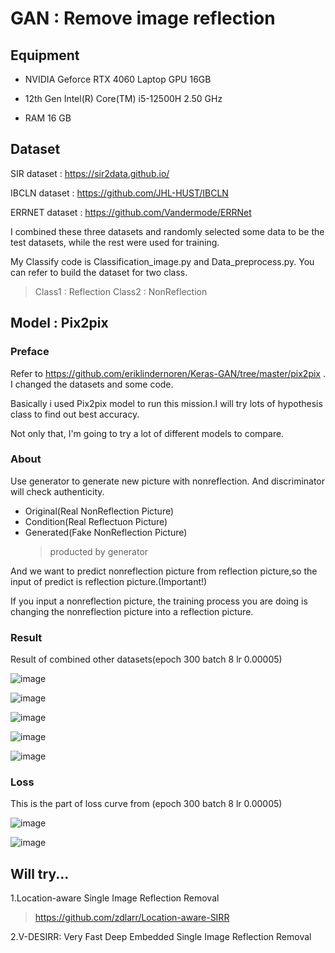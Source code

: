 # GAN : Remove image reflection

## Equipment

- NVIDIA Geforce RTX 4060 Laptop GPU 16GB

- 12th Gen Intel(R) Core(TM) i5-12500H   2.50 GHz

- RAM 16 GB 

## Dataset
SIR dataset : https://sir2data.github.io/ 

IBCLN dataset : https://github.com/JHL-HUST/IBCLN

ERRNET dataset : https://github.com/Vandermode/ERRNet

I combined these three datasets and randomly selected some data to be the test datasets, while the rest were used for training.

My Classify code is Classification_image.py and Data_preprocess.py. You can refer to build the dataset for two class.

> Class1 : Reflection Class2 : NonReflection


## Model : Pix2pix

### Preface
Refer to https://github.com/eriklindernoren/Keras-GAN/tree/master/pix2pix . I changed the datasets and some code.

Basically i used Pix2pix model to run this mission.I will try lots of hypothesis class to find out best accuracy.

Not only that, I'm going to try a lot of different models to compare.

### About
Use generator to generate new picture with nonreflection. And discriminator will check authenticity.

- Original(Real NonReflection Picture)
- Condition(Real Reflectuon Picture) 
- Generated(Fake NonReflection Picture)
  > producted by generator 

And we want to predict nonreflection picture from reflection picture,so the input of predict is reflection picture.(Important!)

If you input a nonreflection picture, the training process you are doing is changing the nonreflection picture into a reflection picture.

### Result
Result of combined other datasets(epoch 300 batch 8 lr 0.00005)

![image](https://github.com/user-attachments/assets/a240425d-cb0f-4733-8dd4-18e900c6e77b)

![image](https://github.com/user-attachments/assets/47df0ff9-945c-44fe-83d2-60bf3ce07630)

![image](https://github.com/user-attachments/assets/502bb303-2c5f-4887-9e63-3f6f1c0fa301)

![image](https://github.com/user-attachments/assets/e5daf8bf-54c2-401d-9775-df9cdef2e71c)

![image](https://github.com/user-attachments/assets/6dd79388-4a6f-4f95-81b8-47ae0fb6665b)



### Loss

This is the part of loss curve from (epoch 300 batch 8 lr 0.00005)

![image](https://github.com/user-attachments/assets/6b1e3525-6e94-4e57-a421-8cee290ca642)

![image](https://github.com/user-attachments/assets/5982fa3a-7346-4a61-a3a4-eb9093e10c38)



## Will try...
1.Location-aware Single Image Reflection Removal

>https://github.com/zdlarr/Location-aware-SIRR

2.V-DESIRR: Very Fast Deep Embedded Single Image Reflection Removal
